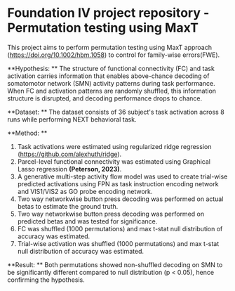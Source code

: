 # Foundation IV project repository - Permutation testing using MaxT 

This project aims to perform permutation testing using MaxT approach (https://doi.org/10.1002/hbm.1058) to control for family-wise errors(FWE).

**Hypothesis:
**
The structure of functional connectivity (FC) and task activation carries information that enables above-chance decoding of somatomotor network (SMN) 
activity patterns during task performance. When FC and activation patterns are randomly shuffled, this information structure is disrupted, and 
decoding performance drops to chance.

**Dataset: 
**
The dataset consists of 36 subject's task activation across 8 runs while performing NEXT behavioral task. 

**Method:
**
1. Task activations were estimated using regularized ridge regression (https://github.com/alexhuth/ridge). 
2. Parcel-level functional connectivity was estimated using Graphical Lasso regression **(Peterson, 2023)**.
3. A generative multi-step activity flow model was used to create trial-wise predicted activations using FPN as 
task instruction encoding network and VIS1/VIS2 as GO probe encoding network.
4. Two way networkwise button press decoding was performed on actual betas to estimate the ground truth.
5. Two way networkwise button press decoding was performed on predicted betas and was tested for significance. 
6. FC was shuffled (1000 permutations) and max t-stat null distribution of accuracy was estimated. 
7. Trial-wise activation was shuffled (1000 permutations) and max t-stat null distribution of accuracy was estimated. 

**Result: 
**
Both permutations showed non-shuffled decoding on SMN to be significantly different compared to null distribution (p < 0.05),
hence confirming the hypothesis.



